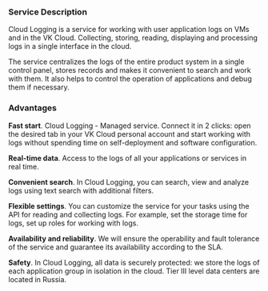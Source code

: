 ### Service Description

Cloud Logging is a service for working with user application logs on VMs and in the VK Cloud. Collecting, storing, reading, displaying and processing logs in a single interface in the cloud.

The service centralizes the logs of the entire product system in a single control panel, stores records and makes it convenient to search and work with them. It also helps to control the operation of applications and debug them if necessary.

### Advantages

**Fast start**. Cloud Logging - Managed service. Connect it in 2 clicks: open the desired tab in your VK Cloud personal account and start working with logs without spending time on self-deployment and software configuration.

**Real-time data**. Access to the logs of all your applications or services in real time.

**Convenient search**. In Cloud Logging, you can search, view and analyze logs using text search with additional filters.

**Flexible settings**. You can customize the service for your tasks using the API for reading and collecting logs. For example, set the storage time for logs, set up roles for working with logs.

**Availability and reliability**. We will ensure the operability and fault tolerance of the service and guarantee its availability according to the SLA.

**Safety**. In Cloud Logging, all data is securely protected: we store the logs of each application group in isolation in the cloud. Tier III level data centers are located in Russia.
